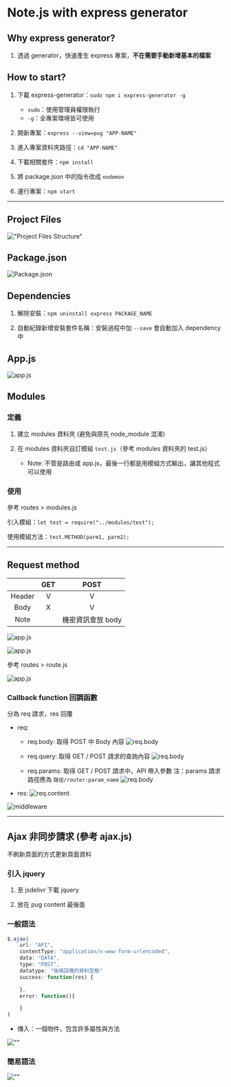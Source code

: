 
# Note.js with express generator

## Why express generator?

1. 透過 generator，快速產生 express 專案，**不在需要手動新增基本的檔案**

## How to start?

1. 下載 express-generator：`sudo npm i express-generator -g`
    - `sudo`：使用管理員權限執行
    - `-g`：全專案環境皆可使用

2. 開新專案：`express --view=pug "APP-NAME"`

3. 進入專案資料夾路徑：`cd "APP-NAME"`

4. 下載相關套件：`npm install`

5. 將 package.json 中的指令改成 `nodemon`

6. 運行專案：`npm start`

---

## Project Files

!["Project Files Structure"](./note_img/project_structure.png)

## Package.json

![Package.json](./note_img/package_json.png)

## Dependencies

1. 解除安裝：`npm uninstall express PACKAGE_NAME`

2. 自動紀錄新增安裝套件名稱：安裝過程中加 `--save` 會自動加入 dependency 中

## App.js

![app.js](./note_img/app_js.png)

## Modules

### 定義

1. 建立 modules 資料夾 (避免與原先 node_module 混淆)

2. 在 modules 資料夾自訂模組 `test.js`（參考 modules 資料夾的 test.js）

    - Note: 不管是路由或 app.js，最後一行都是用模組方式輸出，讓其他程式可以使用

### 使用

參考 routes > modules.js

引入模組：`let test = require("../modules/test");`

使用模組方法：`test.METHOD(parm1, parm2);`

---

## Request method

||GET|POST|
|:-:|:-:|:-:|
|Header|V|V|
|Body|X|V|
|Note||機密資訊會放 body|

![app.js](./note_img/getReq.png)

![app.js](./note_img/postReq.png)

參考 routes > route.js

![app.js](./note_img/reqMethod.png)

### Callback function 回調函數

分為 req 請求，res 回覆

- req:

  - req.body: 取得 POST 中 Body 內容
  ![req.body](./note_img/reqMethod.png)

  - req.query: 取得 GET / POST 請求的查詢內容
  ![req.body](./note_img/reqQuery.png)

  - req.params: 取得 GET / POST 請求中，API 帶入參數
  注：params 請求路徑應為 `路徑/router:param_name`
  ![req.body](./note_img/reqParams.png)

- res:
![req.content](./note_img/resContent.png)

![middleware](./note_img/middleware.png)

---

## Ajax 非同步請求 (參考 ajax.js)

不刷新頁面的方式更新頁面資料

### 引入 jquery

1. 至 jsdelivr 下載 jquery

2. 放在 pug content 最後面

### 一般語法

```JavaScript
$.ajax(
    url: "API",
    contentType: "application/x-www-form-urlencoded",
    data: "DATA",
    type: "POST",
    datatype: "後端回傳的資料型態" 
    success: function(res) {

    },
    error: function(){

    }
)
```

- 傳入：一個物件，包含許多屬性與方法

![""](./note_img/ajax00.png)

### 簡易語法

![""](./note_img/ajax01.png)
